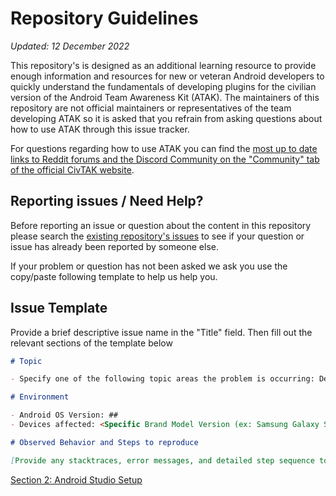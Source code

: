 # Repository Guidelines

*Updated: 12 December 2022*

This repository's is designed as an additional learning resource to provide enough information and resources for new or veteran Android developers to quickly understand the fundamentals of developing plugins for the civilian version of the Android Team Awareness Kit (ATAK). The maintainers of this repository are not official maintainers or representatives of the team developing ATAK so it is asked that you refrain from asking questions about how to use ATAK through this issue tracker. 

For questions regarding how to use ATAK you can find the [most up to date links to Reddit forums and the Discord Community on the "Community" tab of the official CivTAK website](https://www.civtak.org/tag/tutorials/#).

## Reporting issues / Need Help? 

Before reporting an issue or question about the content in this repository please search the [existing repository's issues](https://github.com/Toyon/LearnATAK/issues) to see if your question or issue has already been reported by someone else.

If your problem or question has not been asked we ask you use the copy/paste following template to help us help you. 

## Issue Template

Provide a brief descriptive issue name in the "Title" field. Then fill out the relevant sections of the template below

```md
# Topic

- Specify one of the following topic areas the problem is occurring: Demo AI / Demo Camera / Demo Hello World / Documentation

# Environment

- Android OS Version: ##
- Devices affected: <Specific Brand Model Version (ex: Samsung Galaxy S3)>

# Observed Behavior and Steps to reproduce

[Provide any stacktraces, error messages, and detailed step sequence to create the issue. The more details you provide will improve our ability to replicate your setup and identify potential issues.]

```

[Section 2: Android Studio Setup](https://github.com/Toyon/LearnATAK/blob/master/doc/2_Android_Studio_Setup.md)
